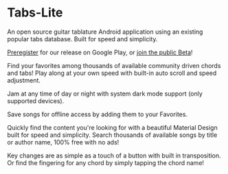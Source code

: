 # Tabs-Lite
An open source guitar tablature Android application using an existing popular tabs database.  Built for speed and simplicity.

[Preregister](https://play.google.com/store/apps/details?id=com.gbros.tabslite) for our release on Google Play, or [join the public Beta](https://play.google.com/apps/testing/com.gbros.tabslite)!

Find your favorites among thousands of available community driven chords and tabs! Play along at your own speed with built-in auto scroll and speed adjustment.

Jam at any time of day or night with system dark mode support (only supported devices).

Save songs for offline access by adding them to your Favorites.

Quickly find the content you're looking for with a beautiful Material Design built for speed and simplicity. Search thousands of available songs by title or author name, 100% free with no ads!

Key changes are as simple as a touch of a button with built in transposition. Or find the fingering for any chord by simply tapping the chord name!
